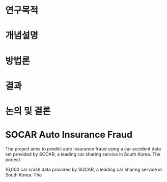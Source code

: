 # 연구목적

# 개념설명

# 방법론

# 결과

# 논의 및 결론


# SOCAR Auto Insurance Fraud


The project aims to predict auto insurance fraud using a car accident data set provided by SOCAR, a leading car sharing service in South Korea. The porject 

16,000 car crash data provided by SOCAR, a leading car sharing service in South Korea. The 
